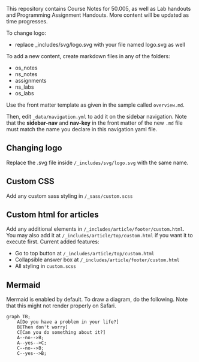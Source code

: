 This repository contains Course Notes for 50.005, as well as Lab handouts and Programming Assignment Handouts. More content will be updated as time progresses.

To change logo:

- replace \_includes/svg/logo.svg with your file named logo.svg as well

To add a new content, create markdown files in any of the folders:

- os_notes
- ns_notes
- assignments
- ns_labs
- os_labs

Use the front matter template as given in the sample called `overview.md`.

Then, edit `_data/navigation.yml` to add it on the sidebar navigation. Note that the **sidebar-nav** and **nav-key** in the front matter of the new `.md` file must match the name you declare in this navigation yaml file.

## Changing logo

Replace the .svg file inside `/_includes/svg/logo.svg` with the same name.

## Custom CSS

Add any custom sass styling in `/_sass/custom.scss`

## Custom html for articles

Add any additional elements in `/_includes/article/footer/custom.html`. You may also add it at `/_includes/article/top/custom.html` if you want it to execute first.
Current added features:

- Go to top button at `/_includes/article/top/custom.html`
- Collapsible answer box at `/_includes/article/footer/custom.html`
- All styling in `custom.scss`

## Mermaid

Mermaid is enabled by default. To draw a diagram, do the following. Note that this might not render properly on Safari.

```mermaid
graph TB;
    A[Do you have a problem in your life?]
    B[Then don't worry]
    C[Can you do something about it?]
    A--no-->B;
    A--yes-->C;
    C--no-->B;
    C--yes-->B;
```
